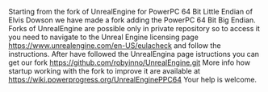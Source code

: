 Starting from the fork of UnrealEngine for PowerPC 64 Bit Little Endian of Elvis Dowson we have made a fork adding the PowerPC 64 Bit Big Endian.
Forks of UnrealEngine are possible only in private repository so to access it you need to navigate to the Unreal Engine licensing page https://www.unrealengine.com/en-US/eulacheck and follow the instructions. After have followed the UnrealEngina page istructions you can get our fork https://github.com/robyinno/UnrealEngine.git
More info how startup working with the fork to improve it are available at https://wiki.powerprogress.org/UnrealEnginePPC64
Your help is welcome.
